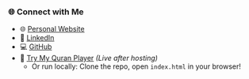 ### 🌐 Connect with Me
- 🌐 [Personal Website](https://mamdouh-s-personal-website.web.app/)
- 💼 [LinkedIn](https://www.linkedin.com/in/mamdoh-helmy-487418289)
- 💻 [GitHub](https://github.com/Mamdouh-Helmy)
- 🎵 [Try My Quran Player](https://mamdouh-helmy.github.io/Mamdouh-Helmy/quran-player/) *(Live after hosting)*  
  - Or run locally: Clone the repo, open `index.html` in your browser!
